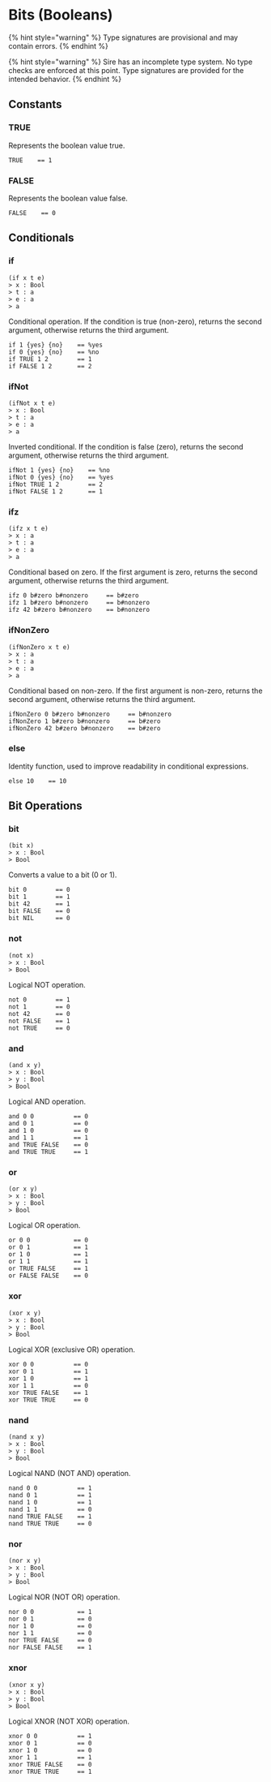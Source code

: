 # Bits (Booleans)

{% hint style="warning" %}
Type signatures are provisional and may contain errors.
{% endhint %}

{% hint style="warning" %}
Sire has an incomplete type system. No type checks are enforced at this point. Type signatures are provided for the intended behavior.
{% endhint %}

## Constants

### TRUE

Represents the boolean value true.

```sire
TRUE    == 1
```

### FALSE

Represents the boolean value false.

```sire
FALSE    == 0
```

## Conditionals

### if

```
(if x t e)
> x : Bool
> t : a
> e : a
> a
```

Conditional operation. If the condition is true (non-zero), returns the second argument, otherwise returns the third argument.

```sire
if 1 {yes} {no}    == %yes
if 0 {yes} {no}    == %no
if TRUE 1 2        == 1
if FALSE 1 2       == 2
```

### ifNot

```
(ifNot x t e)
> x : Bool
> t : a
> e : a
> a
```

Inverted conditional. If the condition is false (zero), returns the second argument, otherwise returns the third argument.

```sire
ifNot 1 {yes} {no}    == %no
ifNot 0 {yes} {no}    == %yes
ifNot TRUE 1 2        == 2
ifNot FALSE 1 2       == 1
```

### ifz

```
(ifz x t e)
> x : a
> t : a
> e : a
> a
```

Conditional based on zero. If the first argument is zero, returns the second argument, otherwise returns the third argument.

```sire
ifz 0 b#zero b#nonzero     == b#zero
ifz 1 b#zero b#nonzero     == b#nonzero
ifz 42 b#zero b#nonzero    == b#nonzero
```

### ifNonZero

```
(ifNonZero x t e)
> x : a
> t : a
> e : a
> a
```

Conditional based on non-zero. If the first argument is non-zero, returns the second argument, otherwise returns the third argument.

```sire
ifNonZero 0 b#zero b#nonzero     == b#nonzero
ifNonZero 1 b#zero b#nonzero     == b#zero
ifNonZero 42 b#zero b#nonzero    == b#zero
```

### else

Identity function, used to improve readability in conditional expressions.

```sire
else 10    == 10
```

## Bit Operations

### bit

```
(bit x)
> x : Bool
> Bool
```

Converts a value to a bit (0 or 1).

```sire
bit 0        == 0
bit 1        == 1
bit 42       == 1
bit FALSE    == 0
bit NIL      == 0
```

### not

```
(not x)
> x : Bool
> Bool
```

Logical NOT operation.

```sire
not 0        == 1
not 1        == 0
not 42       == 0
not FALSE    == 1
not TRUE     == 0
```

### and

```
(and x y)
> x : Bool
> y : Bool
> Bool
```

Logical AND operation.

```sire
and 0 0           == 0
and 0 1           == 0
and 1 0           == 0
and 1 1           == 1
and TRUE FALSE    == 0
and TRUE TRUE     == 1
```

### or

```
(or x y)
> x : Bool
> y : Bool
> Bool
```

Logical OR operation.

```sire
or 0 0            == 0
or 0 1            == 1
or 1 0            == 1
or 1 1            == 1
or TRUE FALSE     == 1
or FALSE FALSE    == 0
```

### xor

```
(xor x y)
> x : Bool
> y : Bool
> Bool
```

Logical XOR (exclusive OR) operation.

```sire
xor 0 0           == 0
xor 0 1           == 1
xor 1 0           == 1
xor 1 1           == 0
xor TRUE FALSE    == 1
xor TRUE TRUE     == 0
```

### nand

```
(nand x y)
> x : Bool
> y : Bool
> Bool
```

Logical NAND (NOT AND) operation.

```sire
nand 0 0           == 1
nand 0 1           == 1
nand 1 0           == 1
nand 1 1           == 0
nand TRUE FALSE    == 1
nand TRUE TRUE     == 0
```

### nor

```
(nor x y)
> x : Bool
> y : Bool
> Bool
```

Logical NOR (NOT OR) operation.

```sire
nor 0 0            == 1
nor 0 1            == 0
nor 1 0            == 0
nor 1 1            == 0
nor TRUE FALSE     == 0
nor FALSE FALSE    == 1
```

### xnor

```
(xnor x y)
> x : Bool
> y : Bool
> Bool
```

Logical XNOR (NOT XOR) operation.

```sire
xnor 0 0           == 1
xnor 0 1           == 0
xnor 1 0           == 0
xnor 1 1           == 1
xnor TRUE FALSE    == 0
xnor TRUE TRUE     == 1
```

